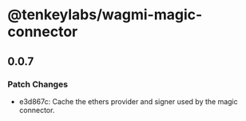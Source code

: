 # @tenkeylabs/wagmi-magic-connector

## 0.0.7

### Patch Changes

- e3d867c: Cache the ethers provider and signer used by the magic connector.

